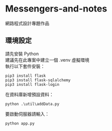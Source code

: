 # Messengers-and-notes
網路程式設計專題作品

## 環境設定
請先安裝 Python  
建議先在此專案中建立一個 .venv 虛擬環境  
執行以下套件安裝：
```
pip3 install flask
pip3 install flask-sqlalchemy
pip3 install flask-login
```
在資料庫新增預設資料：
```
python .\util\addData.py
```
要啟動伺服器請輸入：
```
python app.py
```